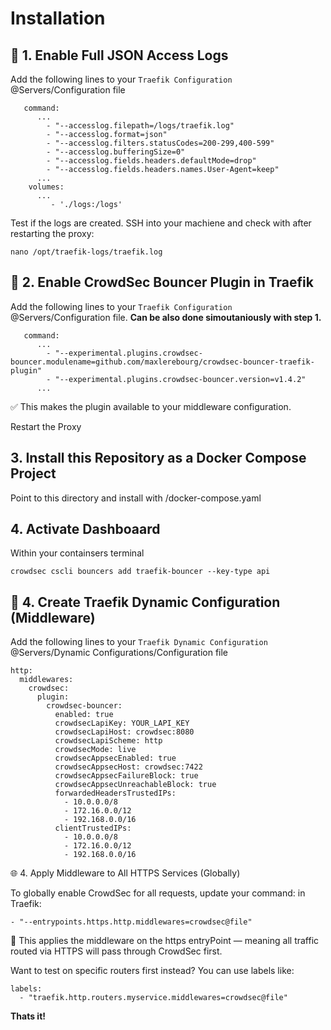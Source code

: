 # Installation
## 🧱 1. Enable Full JSON Access Logs
Add the following lines to your `Traefik Configuration` @Servers/Configuration file

```
   command:
      ...
        - "--accesslog.filepath=/logs/traefik.log"
        - "--accesslog.format=json"
        - "--accesslog.filters.statusCodes=200-299,400-599"
        - "--accesslog.bufferingSize=0"
        - "--accesslog.fields.headers.defaultMode=drop"
        - "--accesslog.fields.headers.names.User-Agent=keep"
      ...
    volumes:
      ...
         - './logs:/logs'
```

Test if the logs are created. SSH into your machiene and check with after restarting the proxy:

```
nano /opt/traefik-logs/traefik.log
```


## 🔌 2. Enable CrowdSec Bouncer Plugin in Traefik
Add the following lines to your `Traefik Configuration` @Servers/Configuration file.
__Can be also done simoutaniously with step 1.__

```
   command:
      ...
        - "--experimental.plugins.crowdsec-bouncer.modulename=github.com/maxlerebourg/crowdsec-bouncer-traefik-plugin"
        - "--experimental.plugins.crowdsec-bouncer.version=v1.4.2"
      ...
```

✅ This makes the plugin available to your middleware configuration.

Restart the Proxy




## 3. Install this Repository as a Docker Compose Project

Point to this directory and install with /docker-compose.yaml



## 4. Activate Dashboaard
Within your containsers terminal
```
crowdsec cscli bouncers add traefik-bouncer --key-type api
```

## 🧾 4. Create Traefik Dynamic Configuration (Middleware)

Add the following lines to your `Traefik Dynamic Configuration` @Servers/Dynamic Configurations/Configuration file

```
http:
  middlewares:
    crowdsec:
      plugin:
        crowdsec-bouncer:
          enabled: true
          crowdsecLapiKey: YOUR_LAPI_KEY
          crowdsecLapiHost: crowdsec:8080
          crowdsecLapiScheme: http
          crowdsecMode: live
          crowdsecAppsecEnabled: true
          crowdsecAppsecHost: crowdsec:7422
          crowdsecAppsecFailureBlock: true
          crowdsecAppsecUnreachableBlock: true
          forwardedHeadersTrustedIPs:
            - 10.0.0.0/8
            - 172.16.0.0/12
            - 192.168.0.0/16
          clientTrustedIPs:
            - 10.0.0.0/8
            - 172.16.0.0/12
            - 192.168.0.0/16
```

🌐 4. Apply Middleware to All HTTPS Services (Globally)

To globally enable CrowdSec for all requests, update your command: in Traefik:
```
- "--entrypoints.https.http.middlewares=crowdsec@file"
```
🧠 This applies the middleware on the https entryPoint — meaning all traffic routed via HTTPS will pass through CrowdSec first.

Want to test on specific routers first instead? You can use labels like:
```
labels:
  - "traefik.http.routers.myservice.middlewares=crowdsec@file"
  ```



__Thats it!__